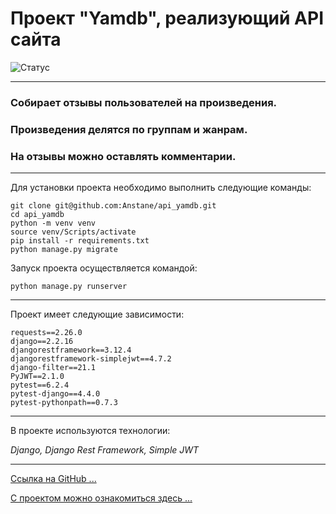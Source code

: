 # Проект "Yamdb", реализующий API сайта

![ Статус](https://github.com/altvik2503/yamdb_final/actions/workflows/yamdb_workflow.yml/badge.svg)
___
### Собирает отзывы пользователей на произведения.
### Произведения делятся по группам и жанрам.
### На отзывы можно оставлять комментарии.
___
Для установки проекта необходимо выполнить следующие команды:

```
git clone git@github.com:Anstane/api_yamdb.git
cd api_yamdb
python -m venv venv
source venv/Scripts/activate
pip install -r requirements.txt
python manage.py migrate
```
Запуск проекта осуществляется командой:
```
python manage.py runserver
```
___
Проект имеет следующие зависимости:
```
requests==2.26.0
django==2.2.16
djangorestframework==3.12.4
djangorestframework-simplejwt==4.7.2
django-filter==21.1
PyJWT==2.1.0
pytest==6.2.4
pytest-django==4.4.0
pytest-pythonpath==0.7.3
```
___
В проекте используются технологии:

*Django, Django Rest Framework, Simple JWT*
___
[Ссылка на GitHub ...](https://github.com/altvik2503/api_yamdb)

[С проектом можно ознакомиться здесь ...](http://altvik2503.ddns.net)

